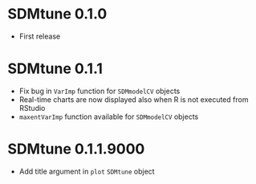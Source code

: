 # SDMtune 0.1.0
* First release

# SDMtune 0.1.1
* Fix bug in `VarImp` function for `SDMmodelCV` objects
* Real-time charts are now displayed also when R is not executed from RStudio
* `maxentVarImp` function available for `SDMmodelCV` objects

# SDMtune 0.1.1.9000
* Add title argument in `plot` `SDMtune` object
